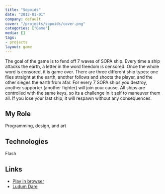 ```yaml
---
title: "Sopoids"
date: "2012-01-01"
company: default
cover: "/projects/sopoids/cover.png"
categories: ["Game"]
media: []
tags:
- projects
layout: game
---
```


The goal of the game is to fend off 7 waves of SOPA ship. Every time a ship attacks the earth, a letter in the word freedom is censored. Once the whole word is censored, it is game over. There are three different ship types: one flies straight at the earth, another follows and shoots the player, and the other sieges the earth from afar. For every 7 SOPA ships you destroy, another supporter (another fighter) will join your cause. All ships are controlled with the same keys, so its a challenge in it self to maneuver them all. If you lose your last ship, it will respawn without any consequences.

## My Role
Programming, design, and art

## Technologies
Flash

## Links
* [Play in browser](/projects/sopoids/play.html)
* [Ludum Dare](http://ludumdare.com/compo/sopajam/?action=preview&uid=3079)